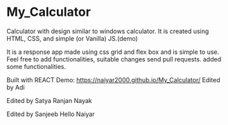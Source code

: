 # My_Calculator
Calculator with design similar to windows calculator. It is created using HTML, CSS, and simple (or Vanilla) JS.(demo)


It is a response app made using css grid and flex box and is simple to use.
Feel free to add functionalities, suitable changes send pull requests.
added some functionalities.

Built with REACT
Demo: https://naiyar2000.github.io/My_Calculator/
Edited by Adi

Edited by Satya Ranjan Nayak



Edited by Sanjeeb
Hello Naiyar
